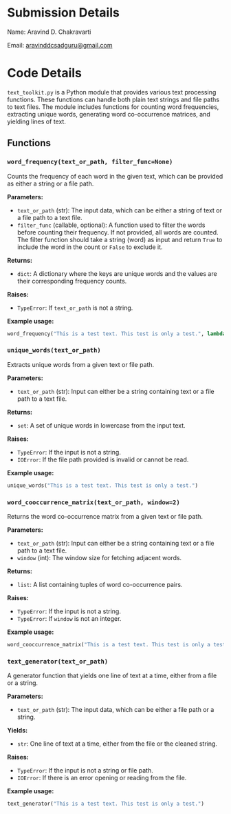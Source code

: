# Submission Details
Name: Aravind D. Chakravarti

Email: aravinddcsadguru@gmail.com

# Code Details

`text_toolkit.py` is a Python module that provides various text processing functions. These functions can handle both plain text strings and file paths to text files. The module includes functions for counting word frequencies, extracting unique words, generating word co-occurrence matrices, and yielding lines of text.

## Functions

### `word_frequency(text_or_path, filter_func=None)`

Counts the frequency of each word in the given text, which can be provided as either a string or a file path.

**Parameters:**
- `text_or_path` (str): The input data, which can be either a string of text or a file path to a text file.
- `filter_func` (callable, optional): A function used to filter the words before counting their frequency. If not provided, all words are counted. The filter function should take a string (word) as input and return `True` to include the word in the count or `False` to exclude it.

**Returns:**
- `dict`: A dictionary where the keys are unique words and the values are their corresponding frequency counts.

**Raises:**
- `TypeError`: If `text_or_path` is not a string.

**Example usage:**
```python
word_frequency("This is a test text. This test is only a test.", lambda word: len(word) > 2)
```


### `unique_words(text_or_path)`

Extracts unique words from a given text or file path.

**Parameters:**
- `text_or_path` (str): Input can either be a string containing text or a file path to a text file.

**Returns:**
- `set`: A set of unique words in lowercase from the input text.

**Raises:**
- `TypeError`: If the input is not a string.
- `IOError`: If the file path provided is invalid or cannot be read.

**Example usage:**
```python
unique_words("This is a test text. This test is only a test.")
```


### `word_cooccurrence_matrix(text_or_path, window=2)`

Returns the word co-occurrence matrix from a given text or file path.

**Parameters:**
- `text_or_path` (str): Input can either be a string containing text or a file path to a text file.
- `window` (int): The window size for fetching adjacent words.

**Returns:**
- `list`: A list containing tuples of word co-occurrence pairs.

**Raises:**
- `TypeError`: If the input is not a string.
- `TypeError`: If `window` is not an integer.

**Example usage:**
```python
word_cooccurrence_matrix("This is a test text. This test is only a test.", window=2)
```



### `text_generator(text_or_path)`

A generator function that yields one line of text at a time, either from a file or a string.

**Parameters:**
- `text_or_path` (str): The input data, which can be either a file path or a string.

**Yields:**
- `str`: One line of text at a time, either from the file or the cleaned string.

**Raises:**
- `TypeError`: If the input is not a string or file path.
- `IOError`: If there is an error opening or reading from the file.

**Example usage:**
```python
text_generator("This is a test text. This test is only a test.")
```